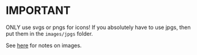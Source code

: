 # IMPORTANT

ONLY use svgs or pngs for icons! If you absolutely have to use jpgs, then put them in the `images/jpgs` folder.

See [here](../images/README.md) for notes on images.
